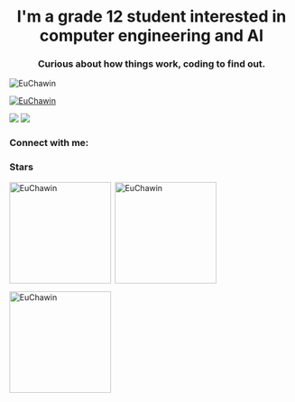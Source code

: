 <h1 align="center">I'm a grade 12 student interested in computer engineering and AI</h1>
<h3 align="center">Curious about how things work, coding to find out.</h3>
<p align="left"> <img src="https://komarev.com/ghpvc/?username=EuChawin&label=Profile%20views&color=0e75b6&style=flat" alt="EuChawin" /> </p>

<p align="left"> <a href="https://github.com/ryo-ma/github-profile-trophy"><img src="https://github-profile-trophy.vercel.app/?username=EuChawin&theme=" alt="EuChawin" /></a> </p>

<div> <a href="https://github.com/EuChawin" target="_blank"><img src="https://img.shields.io/badge/GitHub-100000?style=for-the-badge&logo=github&logoColor=white" target="_blank"></a>
<a href = "mailto:europhaikeaw@gmail.com"><img src="https://img.shields.io/badge/-Gmail-%23333?style=for-the-badge&logo=gmail&logoColor=white" target="_blank"></a>
</div><h3 align="left">Connect with me:</h3>

<h3 align="left">Stars</h3>
<img align="left" height="180em" src="https://github-readme-stats.vercel.app/api/top-langs/?username=EuChawin&layout=compact&theme=dark" alt=EuChawin />

<p>&nbsp;<img align="center" height="180em" src="https://github-readme-stats.vercel.app/api?username=EuChawin&show_icons=true&locale=en&theme=dark" alt="EuChawin" /></p>

<p><img align="center" height="180em" src="https://github-readme-streak-stats.herokuapp.com/?user=EuChawin&theme=dark" alt="EuChawin" /></p>
